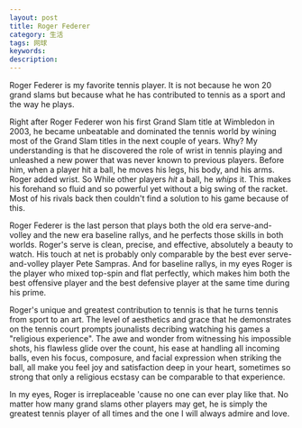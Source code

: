 ```yaml
---
layout: post
title: Roger Federer
category: 生活
tags: 网球
keywords: 
description: 
---
```


Roger Federer is my favorite tennis player. It is not because he won 20 grand slams but because what he has contributed to tennis as a sport and the way he plays. 

Right after Roger Federer won his first Grand Slam title at Wimbledon in 2003, he became unbeatable and dominated the tennis world by wining most of the Grand Slam titles in the next couple of years. Why? My understanding is that he discovered the role of wrist in tennis playing and unleashed a new power that was never known to previous players. Before him, when a player hit a ball, he moves his legs, his body, and his arms. Roger added wrist. So While other players _hit_ a ball, he _whips_ it. This makes his forehand so fluid and so powerful yet without a big swing of the racket. Most of his rivals back then couldn't find a solution to his game because of this.  

Roger Federer is the last person that plays both the old era serve-and-volley and the new era baseline rallys, and he perfects those skills in both worlds. Roger's serve is clean, precise, and effective, absolutely a beauty to watch. His touch at net is probably only comparable by the best ever serve-and-volley player Pete Sampras. And for baseline rallys, in my eyes Roger is the player who mixed top-spin and flat perfectly, which makes him both the best offensive player and the best defensive player at the same time during his prime. 

Roger's unique and greatest contribution to tennis is that he turns tennis from sport to an art. The level of aesthetics and grace that he demonstrates on the tennis court prompts jounalists decribing watching his games a "religious experience". The awe and wonder from witnessing his impossible shots, his flawless glide over the count, his ease at handling all incoming balls, even his focus, composure, and facial expression when striking the ball, all make you feel joy and satisfaction deep in your heart, sometimes so strong that only a religious ecstasy can be comparable to that experience. 

In my eyes, Roger is irreplaceable 'cause no one can ever play like that. No matter how many grand slams other players may get, he is simply the greatest tennis player of all times and the one I will always admire and love. 
